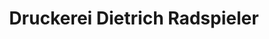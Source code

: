 ---
title: "Druckerei Dietrich Radspieler"
url: /burghausen/druckerei-dietrich-radspieler/
shop: Kopieren
---